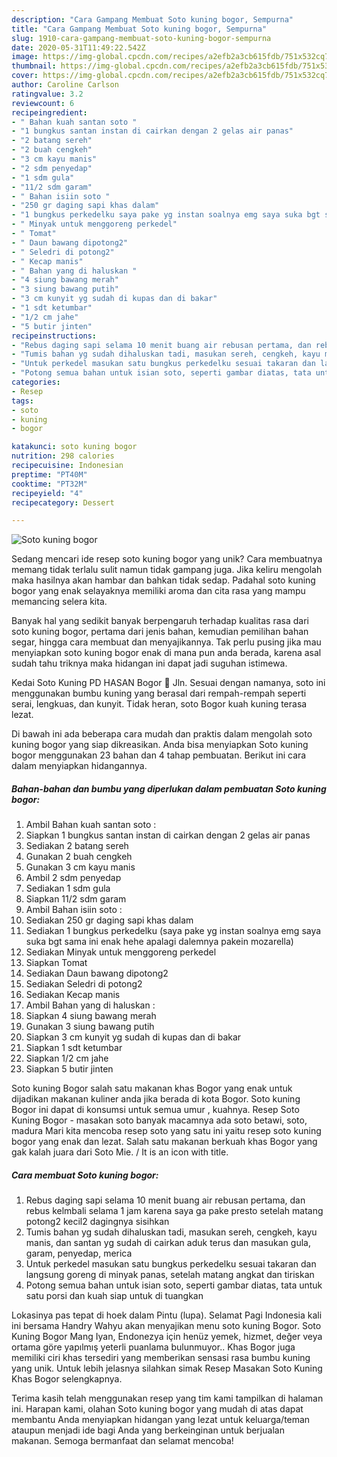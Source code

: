 ```yaml
---
description: "Cara Gampang Membuat Soto kuning bogor, Sempurna"
title: "Cara Gampang Membuat Soto kuning bogor, Sempurna"
slug: 1910-cara-gampang-membuat-soto-kuning-bogor-sempurna
date: 2020-05-31T11:49:22.542Z
image: https://img-global.cpcdn.com/recipes/a2efb2a3cb615fdb/751x532cq70/soto-kuning-bogor-foto-resep-utama.jpg
thumbnail: https://img-global.cpcdn.com/recipes/a2efb2a3cb615fdb/751x532cq70/soto-kuning-bogor-foto-resep-utama.jpg
cover: https://img-global.cpcdn.com/recipes/a2efb2a3cb615fdb/751x532cq70/soto-kuning-bogor-foto-resep-utama.jpg
author: Caroline Carlson
ratingvalue: 3.2
reviewcount: 6
recipeingredient:
- " Bahan kuah santan soto "
- "1 bungkus santan instan di cairkan dengan 2 gelas air panas"
- "2 batang sereh"
- "2 buah cengkeh"
- "3 cm kayu manis"
- "2 sdm penyedap"
- "1 sdm gula"
- "11/2 sdm garam"
- " Bahan isiin soto "
- "250 gr daging sapi khas dalam"
- "1 bungkus perkedelku saya pake yg instan soalnya emg saya suka bgt sama ini enak hehe apalagi dalemnya pakein mozarella"
- " Minyak untuk menggoreng perkedel"
- " Tomat"
- " Daun bawang dipotong2"
- " Seledri di potong2"
- " Kecap manis"
- " Bahan yang di haluskan "
- "4 siung bawang merah"
- "3 siung bawang putih"
- "3 cm kunyit yg sudah di kupas dan di bakar"
- "1 sdt ketumbar"
- "1/2 cm jahe"
- "5 butir jinten"
recipeinstructions:
- "Rebus daging sapi selama 10 menit buang air rebusan pertama, dan rebus kelmbali selama 1 jam karena saya ga pake presto setelah matang potong2 kecil2 dagingnya sisihkan"
- "Tumis bahan yg sudah dihaluskan tadi, masukan sereh, cengkeh, kayu manis, dan santan yg sudah di cairkan aduk terus dan masukan gula, garam, penyedap, merica"
- "Untuk perkedel masukan satu bungkus perkedelku sesuai takaran dan langsung goreng di minyak panas, setelah matang angkat dan tiriskan"
- "Potong semua bahan untuk isian soto, seperti gambar diatas, tata untuk satu porsi dan kuah siap untuk di tuangkan"
categories:
- Resep
tags:
- soto
- kuning
- bogor

katakunci: soto kuning bogor 
nutrition: 298 calories
recipecuisine: Indonesian
preptime: "PT40M"
cooktime: "PT32M"
recipeyield: "4"
recipecategory: Dessert

---
```



![Soto kuning bogor](https://img-global.cpcdn.com/recipes/a2efb2a3cb615fdb/751x532cq70/soto-kuning-bogor-foto-resep-utama.jpg)

Sedang mencari ide resep soto kuning bogor yang unik? Cara membuatnya memang tidak terlalu sulit namun tidak gampang juga. Jika keliru mengolah maka hasilnya akan hambar dan bahkan tidak sedap. Padahal soto kuning bogor yang enak selayaknya memiliki aroma dan cita rasa yang mampu memancing selera kita.

Banyak hal yang sedikit banyak berpengaruh terhadap kualitas rasa dari soto kuning bogor, pertama dari jenis bahan, kemudian pemilihan bahan segar, hingga cara membuat dan menyajikannya. Tak perlu pusing jika mau menyiapkan soto kuning bogor enak di mana pun anda berada, karena asal sudah tahu triknya maka hidangan ini dapat jadi suguhan istimewa.

Kedai Soto Kuning PD HASAN Bogor 📍 Jln. Sesuai dengan namanya, soto ini menggunakan bumbu kuning yang berasal dari rempah-rempah seperti serai, lengkuas, dan kunyit. Tidak heran, soto Bogor kuah kuning terasa lezat.


Di bawah ini ada beberapa cara mudah dan praktis dalam mengolah soto kuning bogor yang siap dikreasikan. Anda bisa menyiapkan Soto kuning bogor menggunakan 23 bahan dan 4 tahap pembuatan. Berikut ini cara dalam menyiapkan hidangannya.

<!--inarticleads1-->

##### Bahan-bahan dan bumbu yang diperlukan dalam pembuatan Soto kuning bogor:

1. Ambil  Bahan kuah santan soto :
1. Siapkan 1 bungkus santan instan di cairkan dengan 2 gelas air panas
1. Sediakan 2 batang sereh
1. Gunakan 2 buah cengkeh
1. Gunakan 3 cm kayu manis
1. Ambil 2 sdm penyedap
1. Sediakan 1 sdm gula
1. Siapkan 11/2 sdm garam
1. Ambil  Bahan isiin soto :
1. Sediakan 250 gr daging sapi khas dalam
1. Sediakan 1 bungkus perkedelku (saya pake yg instan soalnya emg saya suka bgt sama ini enak hehe apalagi dalemnya pakein mozarella)
1. Sediakan  Minyak untuk menggoreng perkedel
1. Siapkan  Tomat
1. Sediakan  Daun bawang dipotong2
1. Sediakan  Seledri di potong2
1. Sediakan  Kecap manis
1. Ambil  Bahan yang di haluskan :
1. Siapkan 4 siung bawang merah
1. Gunakan 3 siung bawang putih
1. Siapkan 3 cm kunyit yg sudah di kupas dan di bakar
1. Siapkan 1 sdt ketumbar
1. Siapkan 1/2 cm jahe
1. Siapkan 5 butir jinten


Soto kuning Bogor salah satu makanan khas Bogor yang enak untuk dijadikan makanan kuliner anda jika berada di kota Bogor. Soto kuning Bogor ini dapat di konsumsi untuk semua umur , kuahnya. Resep Soto Kuning Bogor - masakan soto banyak macamnya ada soto betawi, soto, madura Mari kita mencoba resep soto yang satu ini yaitu resep soto kuning bogor yang enak dan lezat. Salah satu makanan berkuah khas Bogor yang gak kalah juara dari Soto Mie. / It is an icon with title. 

<!--inarticleads2-->

##### Cara membuat Soto kuning bogor:

1. Rebus daging sapi selama 10 menit buang air rebusan pertama, dan rebus kelmbali selama 1 jam karena saya ga pake presto setelah matang potong2 kecil2 dagingnya sisihkan
1. Tumis bahan yg sudah dihaluskan tadi, masukan sereh, cengkeh, kayu manis, dan santan yg sudah di cairkan aduk terus dan masukan gula, garam, penyedap, merica
1. Untuk perkedel masukan satu bungkus perkedelku sesuai takaran dan langsung goreng di minyak panas, setelah matang angkat dan tiriskan
1. Potong semua bahan untuk isian soto, seperti gambar diatas, tata untuk satu porsi dan kuah siap untuk di tuangkan


Lokasinya pas tepat di hoek dalam Pintu (lupa). Selamat Pagi Indonesia kali ini bersama Handry Wahyu akan menyajikan menu soto kuning Bogor. Soto Kuning Bogor Mang Iyan, Endonezya için henüz yemek, hizmet, değer veya ortama göre yapılmış yeterli puanlama bulunmuyor.. Khas Bogor juga memiliki ciri khas tersediri yang memberikan sensasi rasa bumbu kuning yang unik. Untuk lebih jelasnya silahkan simak Resep Masakan Soto Kuning Khas Bogor selengkapnya. 

Terima kasih telah menggunakan resep yang tim kami tampilkan di halaman ini. Harapan kami, olahan Soto kuning bogor yang mudah di atas dapat membantu Anda menyiapkan hidangan yang lezat untuk keluarga/teman ataupun menjadi ide bagi Anda yang berkeinginan untuk berjualan makanan. Semoga bermanfaat dan selamat mencoba!
